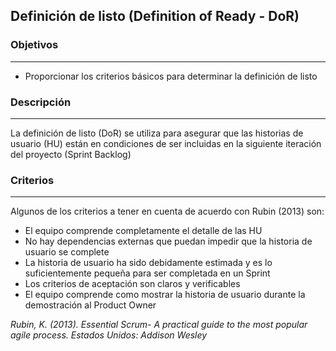 
## Definición de listo (Definition of Ready - DoR)

### Objetivos

---
* Proporcionar los criterios básicos para determinar la definición de listo


### Descripción 
---
La definición de listo (DoR) se utiliza para asegurar que las historias de usuario (HU) están en condiciones de ser incluidas en la siguiente iteración del proyecto (Sprint Backlog)


### Criterios
---
Algunos de los criterios a tener en cuenta de acuerdo con Rubin (2013) son:

- El equipo comprende completamente el detalle de las HU
- No hay dependencias externas que puedan impedir que la historia de usuario se complete
- La historia de usuario ha sido debidamente estimada y es lo suficientemente pequeña para ser completada en un Sprint
- Los criterios de aceptación son claros y verificables
- El equipo comprende como mostrar la historia de usuario durante la demostración al Product Owner


*Rubin, K. (2013). Essential Scrum- A practical guide to the most popular agile process. Estados Unidos: Addison Wesley*
